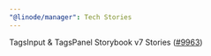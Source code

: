 ```yaml
---
"@linode/manager": Tech Stories
---
```


TagsInput & TagsPanel Storybook v7 Stories ([#9963](https://github.com/linode/manager/pull/9963))

